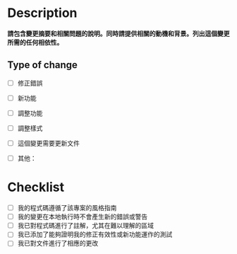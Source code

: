 # Description
**請包含變更摘要和相關問題的說明。同時請提供相關的動機和背景。列出這個變更所需的任何相依性。**

## Type of change

- [ ] 修正錯誤
- [ ] 新功能
- [ ] 調整功能
- [ ] 調整樣式
- [ ] 這個變更需要更新文件
- [ ] 其他：


# Checklist

- [ ] 我的程式碼遵循了該專案的風格指南
- [ ] 我的變更在本地執行時不會產生新的錯誤或警告
- [ ] 我已對程式碼進行了註解，尤其在難以理解的區域
- [ ] 我已添加了能夠證明我的修正有效性或新功能運作的測試
- [ ] 我已對文件進行了相應的更改